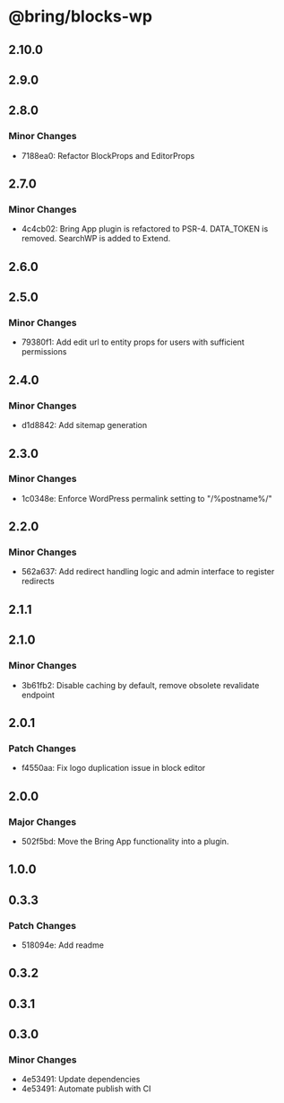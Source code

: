 # @bring/blocks-wp

## 2.10.0

## 2.9.0

## 2.8.0

### Minor Changes

- 7188ea0: Refactor BlockProps and EditorProps

## 2.7.0

### Minor Changes

- 4c4cb02: Bring App plugin is refactored to PSR-4. DATA_TOKEN is removed. SearchWP is added to Extend.

## 2.6.0

## 2.5.0

### Minor Changes

- 79380f1: Add edit url to entity props for users with sufficient permissions

## 2.4.0

### Minor Changes

- d1d8842: Add sitemap generation

## 2.3.0

### Minor Changes

- 1c0348e: Enforce WordPress permalink setting to "/%postname%/"

## 2.2.0

### Minor Changes

- 562a637: Add redirect handling logic and admin interface to register redirects

## 2.1.1

## 2.1.0

### Minor Changes

- 3b61fb2: Disable caching by default, remove obsolete revalidate endpoint

## 2.0.1

### Patch Changes

- f4550aa: Fix logo duplication issue in block editor

## 2.0.0

### Major Changes

- 502f5bd: Move the Bring App functionality into a plugin.

## 1.0.0

## 0.3.3

### Patch Changes

- 518094e: Add readme

## 0.3.2

## 0.3.1

## 0.3.0

### Minor Changes

- 4e53491: Update dependencies
- 4e53491: Automate publish with CI
